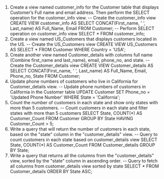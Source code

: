 1. Create a view named customer_info for the Customer table that displays Customer’s Full name and email address. Then perform the SELECT operation for the customer_info view.
-- Create the customer_info view
CREATE VIEW customer_info AS
SELECT CONCAT(First_name, ' ', Last_name) AS Full_Name, Email
FROM Customer;
-- Perform SELECT operation on customer_info view
SELECT * FROM customer_info;
2. Create a view named US_Customers that displays customers located in the US.
-- Create the US_Customers view
CREATE VIEW US_Customers AS
SELECT *
FROM Customer
WHERE Country = 'USA';
3. Create another view named Customer_details with columns full name (Combine first_name and last_name), email, phone_no, and state.
-- Create the Customer_details view
CREATE VIEW Customer_details AS
SELECT CONCAT(First_name, ' ', Last_name) AS Full_Name, Email, Phone_no, State
FROM Customer;
4. Update phone numbers of customers who live in California for Customer_details view.
-- Update phone numbers of customers in California in the Customer table
UPDATE Customer
SET Phone_no = 'Updated Phone Number'
WHERE State = 'California';
5. Count the number of customers in each state and show only states with more than 5 customers.
-- Count customers in each state and filter states with more than 5 customers
SELECT State, COUNT(*) AS Customer_Count
FROM Customer
GROUP BY State
HAVING Customer_Count > 5;
6. Write a query that will return the number of customers in each state, based on the "state" column in the "customer_details" view.
-- Query to count customers in each state based on customer_details view
SELECT State, COUNT(*) AS Customer_Count
FROM Customer_details
GROUP BY State;
7. Write a query that returns all the columns from the "customer_details" view, sorted by the "state" column in ascending order.
-- Query to fetch all columns from customer_details view sorted by state
SELECT *
FROM Customer_details
ORDER BY State ASC;
